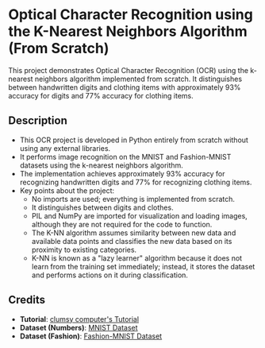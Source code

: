 # Optical Character Recognition using the K-Nearest Neighbors Algorithm (From Scratch)

This project demonstrates Optical Character Recognition (OCR) using the k-nearest neighbors algorithm implemented from scratch. It distinguishes between handwritten digits and clothing items with approximately 93% accuracy for digits and 77% accuracy for clothing items.

## Description

- This OCR project is developed in Python entirely from scratch without using any external libraries.
- It performs image recognition on the MNIST and Fashion-MNIST datasets using the k-nearest neighbors algorithm.
- The implementation achieves approximately 93% accuracy for recognizing handwritten digits and 77% for recognizing clothing items.
- Key points about the project:
  - No imports are used; everything is implemented from scratch.
  - It distinguishes between digits and clothes.
  - PIL and NumPy are imported for visualization and loading images, although they are not required for the code to function.
  - The K-NN algorithm assumes similarity between new data and available data points and classifies the new data based on its proximity to existing categories.
  - K-NN is known as a "lazy learner" algorithm because it does not learn from the training set immediately; instead, it stores the dataset and performs actions on it during classification.

## Credits
- **Tutorial**: [clumsy computer's Tutorial](https://www.youtube.com/watch?v=vzabeKdW9tE)
- **Dataset (Numbers)**: [MNIST Dataset](https://github.com/MrHeadbang/machineLearning/blob/main/mnist.zip)
- **Dataset (Fashion)**: [Fashion-MNIST Dataset](https://github.com/zalandoresearch/fashion-mnist)
